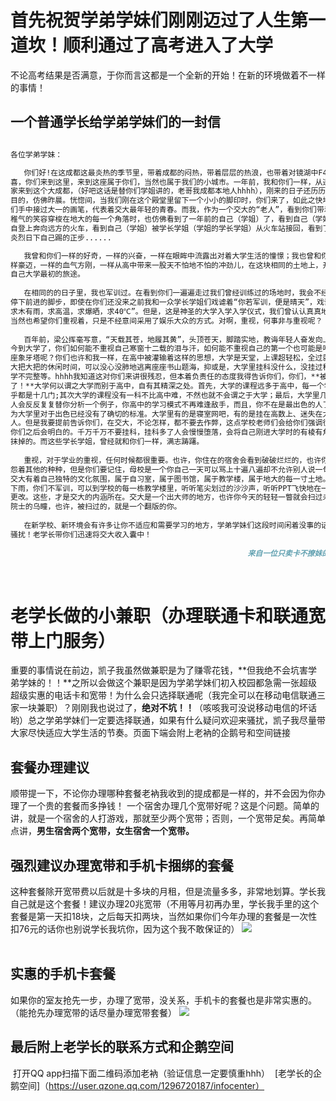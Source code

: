 # 首先祝贺学弟学妹们刚刚迈过了人生第一道坎！顺利通过了高考进入了大学  

 不论高考结果是否满意，于你而言这都是一个全新的开始！在新的环境做着不一样的事情！
 
## 一个普通学长给学弟学妹们的一封信

```markdown

各位学弟学妹：

   你们好!在这成都这最炎热的季节里，带着成都的闷热，带着层层的热浪，也带着对镜湖中F4的惊
喜，你们来到这里，来到这座属于你们，当然也属于我们的小城市。一年前，我和你们一样，从遥远的
家来到这个大成都，（好吧这话是替你们学姐讲的，老哥我成都本地人hhhh），刚来的日子还历历在
目的，仿佛昨晨。恍惚间，当我们刚在这个殿堂里留下一个小小的脚印时，你们来了，如此之快地从我
们手中接过大一的画笔，代表着交大最年轻的青春。而我，作为一个交大的“老人”，看到你们带着未脱
稚气的笑容穿梭在地大的每一个角落时，也仿佛看到了一年前的自己（学姐）了，看到自己（学姐）独
自登上奔向远方的火车，看到自己（学姐）被学长学姐（学姐的学长学姐）从火车站接回，看到了在炎
炎烈日下自己踢的正步......

   我曾和你们一样的好奇，一样的兴奋，一样在眼眸中流露出对着大学生活的憧憬；我也曾和你们一
样豪迈，一样的血气方刚，一样从高中带来一股天不怕地不怕的冲劲儿，在这块相同的土地上，开始了
自己大学最初的旅途。
   
   在相同的的日子里，我也军训过。在看到你们一遍遍走过我们曾经训练过的场地时，我会不经意间
停下前进的脚步，即使在你们还没来之前我和一众学长学姐们戏谑着“你若军训，便是晴天”，戏谑着“
求木有雨，求高温，求爆晒，求40℃”。但是，这是神圣的大学入学入学仪式，我们曾认认真真地走过，
当然也希望你们重视着，只是不经意间采用了娱乐大众的方式。对啊，重视，何事非与重视呢？
   
   百年前，梁公挥毫写意，“天载其苍，地履其黄”，头顶苍天，脚踏实地，教诲年轻人奋发向上。而
今到大学了，你们如何能不重视自己寒窗十二载的泪与汗，如何能不重视自己的第一个也可能是唯一一
座象牙塔呢？你们也许和我一样，在高中被灌输着这样的思想，大学是天堂，上课超轻松，全过就行，
大把大把的休闲时间，可以没心没肺地逃离座座书山题海，抑或是，大学里挂科没什么，没挂过科的大
学不完整等。hhhh我知道这对你们来讲很残忍，但本着负责任的态度我得告诉你们，你们，**被！骗！
了！**大学何以谓之大学而别于高中，自有其精深之处。首先，大学的课程远多于高中，每一个学期几
乎都是十几门;其次大学的课程没有一科不比高中难，不然也就不会谓之于大学；最后，大学里几乎没有
人会反反复复替你分析一个例子，你高中的学习模式不再难逢敌手，而且，你不在是最出色的人了，因
为大学里对于出色已经没有了确切的标准。大学里有的是寝室网吧，有的是挂在高数上、迷失在大物里的
人。但是我要提前告诉你们，在交大，不论怎样，都不要去作弊，这点学校老师们会给你们强调很多次的，
你们之后会明白的。千万千万不要挂科，挂科多了人会慢慢堕落，会将自己刚进大学时的有棱有角慢慢儿
抹掉的。而这些学长学姐，曾经就和你们一样，满志踌躇。
   
   重视，对于学业的重视，任何时候都很重要。也许，你住在的宿舍会看到破破烂烂的，也许你们会抱
怨着其他的种种，但是你们要记住，母校是一个你自己一天可以骂上十遍八遍却不允许别人说一句的地方。
交大有着自己独特的文化氛围，属于自习室，属于图书馆，属于教学楼，属于地大的每一寸土地。这几天
下雨，你们不军训，可以到学校的每一栋教学楼里，听听笔尖划过的沙沙声，听听PPT飞快地在一页一页
更改。这些，才是交大的内涵所在。交大是一个出大师的地方，也许你今天的轻轻一瞥就会扫过未来某个
院士的乌瞳，也许，被扫过的，就是一个翻版的你。
   
   在新学校、新环境会有许多让你不适应和需要学习的地方，学弟学妹们这段时间闲着没事的话欢迎来
骚扰！老学长带你们迅速将交大收入囊中！
   
                                                     来自一位只卖卡不撩妹的好学长 
```
 
# 老学长做的小兼职（办理联通卡和联通宽带上门服务）
重要的事情说在前边，凯子我虽然做兼职是为了赚零花钱，**但我绝不会坑害学弟学妹的！！**之所以会做这个兼职是因为学弟学妹们初入校园都急需一张超级超级实惠的电话卡和宽带！为什么会只选择联通呢（我完全可以在移动电信联通三家一块兼职）？刚刚我也说过了，**绝对不坑！！**（咳咳我可没说移动电信的坏话哟）总之学弟学妹们一定要选择联通，如果有什么疑问欢迎来骚扰，凯子我尽量带大家尽快适应大学生活的节奏。页面下端会附上老衲的企鹅号和空间链接

## 套餐办理建议
顺带提一下，不论你办理哪种套餐老衲我收到的提成都是一样的，并不会因为你办理了一个贵的套餐而多挣钱！
一个宿舍办理几个宽带好呢？这是个问题。简单的讲，就是一个宿舍的人打游戏，那就至少两个宽带；否则，一个宽带足矣。再简单点讲，**男生宿舍两个宽带，女生宿舍一个宽带。**
## 强烈建议办理宽带和手机卡捆绑的套餐
这种套餐除开宽带费以后就是十多块的月租，但是流量多多，非常地划算。学长我自己就是这个套餐！建议办理20兆宽带（不用等月初再办里，学长我手里的这个套餐是第一天扣18块，之后每天扣两块，当然如果你们今年办理的套餐是一次性扣76元的话你也别说学长我坑你，因为这个我不敢保证的）
![](https://raw.githubusercontent.com/LittlePrincezk/ZhiMaiKaBuLiaoMeiDeHaoXueZhang/master/pictures/QQ%E5%9B%BE%E7%89%8720170715093859.jpg)                                                                                                      
 
## 实惠的手机卡套餐 
如果你的室友抢先一步，办理了宽带，没关系，手机卡的套餐也是非常实惠的。（能抢先办理宽带的话尽量办理宽带套餐）
![](https://raw.githubusercontent.com/LittlePrincezk/ZhiMaiKaBuLiaoMeiDeHaoXueZhang/master/pictures/QQ%E5%9B%BE%E7%89%8720170715093937.png)
 
## 最后附上老学长的联系方式和企鹅空间
 打开QQ app扫描下面二维码添加老衲（验证信息一定要慎重hhh）
 [](https://raw.githubusercontent.com/LittlePrincezk/ZhiMaiKaBuLiaoMeiDeHaoXueZhang/master/pictures/qrcode_1500096956242.jpg)
 [老学长的企鹅空间]（https://user.qzone.qq.com/1296720187/infocenter）
